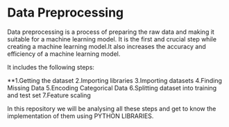 # Data Preprocessing
Data preprocessing is a process of preparing the raw data and making it suitable for a machine learning model. It is the first and crucial step while creating a machine learning model.It also increases the accuracy and efficiency of a machine learning model.

It includes the following steps:

**1.Getting the dataset
2.Importing libraries
3.Importing datasets
4.Finding Missing Data
5.Encoding Categorical Data
6.Splitting dataset into training and test set
7.Feature scaling

In this repository we will be analysing all these steps and get to know the implementation of them using PYTHON LIBRARIES.
